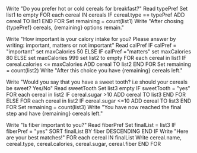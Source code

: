 Write "Do you prefer hot or cold cereals for breakfast?" 
Read typePref 
Set list1 to empty 
FOR each cereal IN cereals 
    IF cereal.type == typePref 
    ADD cereal TO list1 
END FOR 
Set remaining = count(list1) 
Write "After chosing {typePref} cereals, {remaining} options remain."

Write "How important is your calory intake for you? Please answer by writing: important, matters or not important" 
Read calPref 
IF calPref = "important" 
    set maxCalories 50 
ELSE IF calPref ="matters" 
    set maxCalories 80 
ELSE set maxCalories 999 
set list2 to empty 
FOR each cereal in list1 
 IF cereal.calories <= maxCalories 
 ADD cereal TO list2 
END FOR 
Set remaining = count(list2) 
Write "After this choice you have {remaining} cereals left."

Write "Would you say that you have a sweet tooth? i.e should your cereals be sweet? Yes/No" 
Read sweetTooth 
Set list3 empty 
IF sweetTooth = "yes" 
    FOR each cereal in list2 
        IF cereal.sugar >10 
        ADD cereal TO list3 
    END FOR 
ELSE 
    FOR each cereal in list2 
        IF cereal.sugar <=10 
        ADD cereal TO list3 
    END FOR 
Set remaining = count(list3) 
Write "You have now reached the final step and have {remaining} cereals left."

Write "Is fiber important to you?"
Read fiberPref
Set finalList = list3
IF fiberPref = "yes"
    SORT finalList BY fiber DESCENDING
END IF
Write "Here are your best matches!"
FOR each cereal IN finalList
    Write cereal.name, cereal.type, cereal.calories, cereal.sugar, cereal.fiber
END FOR
